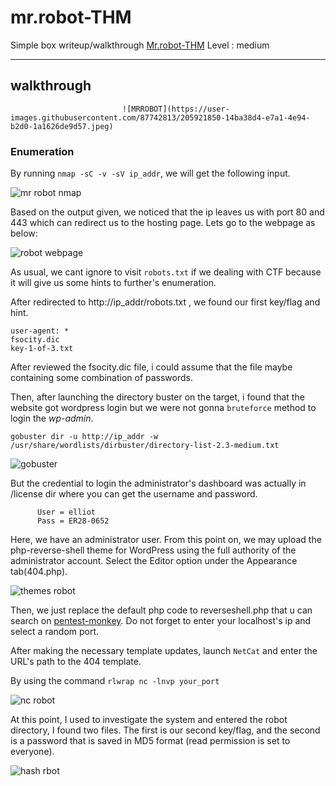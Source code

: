 # mr.robot-THM
Simple box writeup/walkthrough [Mr.robot-THM](https://tryhackme.com/room/mrrobot)
Level : medium

---

## walkthrough

                             ![MRROBOT](https://user-images.githubusercontent.com/87742813/205921850-14ba38d4-e7a1-4e94-b2d0-1a1626de9d57.jpeg)

### Enumeration

By running `nmap -sC -v -sV ip_addr`, we will get the following input.

![mr robot nmap](https://user-images.githubusercontent.com/87742813/205923416-e6307596-8e23-4965-adbf-a7a39d45cb0f.png)

Based on the output given, we noticed that the ip leaves us with port 80 and 443 which can redirect us to the hosting page. Lets go to the webpage as below:

![robot webpage](https://user-images.githubusercontent.com/87742813/205924859-cc45df44-369f-4db0-85bd-5bfabb5e220f.png)

As usual, we cant ignore to visit `robots.txt` if we dealing with CTF because it will give us some hints to further's enumeration.

After redirected to http://ip_addr/robots.txt , we found our first key/flag and hint.

```
user-agent: *
fsocity.dic
key-1-of-3.txt
```
After reviewed the fsocity.dic file, i could assume that the file maybe containing some combination of passwords.

Then, after launching the directory buster on the target, i found that the website got wordpress login but we were not gonna `bruteforce` method to login the *wp-admin*.

```
gobuster dir -u http://ip_addr -w /usr/share/wordlists/dirbuster/directory-list-2.3-medium.txt
```

![gobuster](https://user-images.githubusercontent.com/87742813/206622457-f9e583ca-582e-41a7-97e0-8f59d48d22a3.png)


But the credential to login the administrator's dashboard was actually in /license dir where you can get the username and password.

          User = elliot
          Pass = ER28-0652

Here, we have an administrator user. From this point on, we may upload the php-reverse-shell theme for WordPress using the full authority of the administrator account. Select the Editor option under the Appearance tab(404.php).

![themes robot](https://user-images.githubusercontent.com/87742813/206655031-9c29fb21-6584-4abe-89f1-c7b432beecae.png)

Then, we just replace the default php code to reverseshell.php that u can search on [pentest-monkey](https://www.revshells.com/). Do not forget to enter your localhost's ip and select a random port.

After making the necessary template updates, launch `NetCat` and enter the URL's path to the 404 template.

By using the command `rlwrap nc -lnvp your_port`

![nc robot](https://user-images.githubusercontent.com/87742813/206664734-81404a54-f417-4084-96ec-e891f732cd4a.png)

At this point, I used to investigate the system and entered the robot directory, I found two files. The first is our second key/flag, and the second is a password that is saved in MD5 format (read permission is set to everyone). 

![hash rbot](https://user-images.githubusercontent.com/87742813/206668022-5e09f024-85f6-408d-93e7-1443fe0869eb.png)





